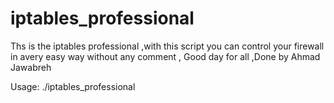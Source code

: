 # iptables_professional
Ths is the iptables professional 
,with this script you can control your firewall in avery easy way without any comment , Good day for all ,Done by 
Ahmad Jawabreh   





Usage: ./iptables_professional
